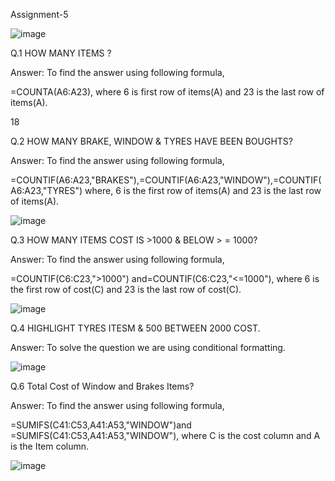 Assignment-5


![image](https://github.com/sarojinisarkar/Excel-exercises-with-solutions/assets/151612374/2dc03684-b7a3-4d26-abb3-0336f52a36f3)


Q.1 HOW MANY ITEMS ?

Answer: 
To find the answer using following formula,

=COUNTA(A6:A23), where 6 is first row of items(A) and 23 is the last row of items(A).

18

Q.2 HOW MANY BRAKE, WINDOW & TYRES HAVE BEEN BOUGHTS?

Answer: 
To find the answer using following formula,

=COUNTIF(A6:A23,"BRAKES"),=COUNTIF(A6:A23,"WINDOW"),=COUNTIF(A6:A23,"TYRES")
where,
6 is the first row of items(A) and 23 is the last row of items(A).


![image](https://github.com/sarojinisarkar/Excel-exercises-with-solutions/assets/151612374/6f1181b8-17ce-4d48-aa71-a657e7157575)


Q.3 HOW MANY ITEMS COST IS >1000 & BELOW > = 1000?

Answer: 
To find the answer using following formula,

=COUNTIF(C6:C23,">1000") and=COUNTIF(C6:C23,"<=1000"), where 6 is the first row of cost(C) and 23 is the last row of cost(C).


![image](https://github.com/sarojinisarkar/Excel-exercises-with-solutions/assets/151612374/feebe416-6eb8-46f9-95c1-613e88f9625d)


Q.4 HIGHLIGHT TYRES ITESM & 500 BETWEEN 2000 COST.

Answer: To solve the question we are using conditional formatting.



![image](https://github.com/sarojinisarkar/Excel-exercises-with-solutions/assets/151612374/27442274-46d4-4a8a-b6fc-4998eb37425f)


Q.6 Total Cost of Window and Brakes Items? 

Answer: 
To find the answer using following formula,

=SUMIFS(C41:C53,A41:A53,"WINDOW")and =SUMIFS(C41:C53,A41:A53,"WINDOW"), where  C is the cost column and A is the Item column.


![image](https://github.com/sarojinisarkar/Excel-exercises-with-solutions/assets/151612374/eb26c0cc-fa71-49c2-ac91-281f05df123e)







